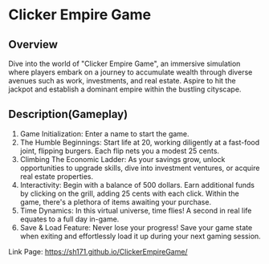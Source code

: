 # Clicker Empire Game

## Overview
Dive into the world of "Clicker Empire Game", an immersive simulation where players embark on a journey to accumulate wealth through diverse avenues such as work, investments, and real estate. Aspire to hit the jackpot and establish a dominant empire within the bustling cityscape.

## Description(Gameplay)
1. Game Initialization: Enter a name to start the game.
1. The Humble Beginnings: Start life at 20, working diligently at a fast-food joint, flipping burgers. Each flip nets you a modest 25 cents.
1. Climbing The Economic Ladder: As your savings grow, unlock opportunities to upgrade skills, dive into investment ventures, or acquire real estate properties.
1. Interactivity: Begin with a balance of 500 dollars. Earn additional funds by clicking on the grill, adding 25 cents with each click. Within the game, there's a plethora of items awaiting your purchase.
1. Time Dynamics: In this virtual universe, time flies! A second in real life equates to a full day in-game.
1. Save & Load Feature: Never lose your progress! Save your game state when exiting and effortlessly load it up during your next gaming session.

Link Page: https://sh171.github.io/ClickerEmpireGame/
